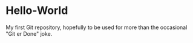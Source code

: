 # Hello-World
My first Git repository, hopefully to be used for more than the occasional "Git er Done"  joke.
